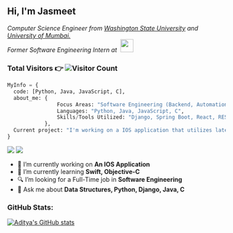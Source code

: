 
<!--
**Foster1466/Foster1466** is a ✨ _special_ ✨ repository because its `README.md` (this file) appears on your GitHub profile.

Here are some ideas to get you started:

- 🔭 I’m currently working on ...
- 🌱 I’m currently learning ...
- 👯 I’m looking to collaborate on ...
- 🤔 I’m looking for help with ...
- 💬 Ask me about ...
- 📫 How to reach me: ...
- 😄 Pronouns: ...
- ⚡ Fun fact: ...
-->

<h2> Hi, I'm Jasmeet </h2>


<p><em>Computer Science Engineer from <a href="https://www.wsu.edu/">Washington State University</a> and <a href="https://mu.ac.in/">University of Mumbai.</a></br>Former Software Engineering Intern at&nbsp <a href="https://www.intel.com"><img src="https://media.tenor.com/hhLcQVDXDVYAAAAi/djdnebevegsuzizikwnenene-oeejwgyszyzywbebeb.gif" width="30"> </a>
</em></p>


### <p>Total Visitors 👉 ![Visitor Count](https://profile-counter.glitch.me/{foster1466}/count.svg)</p>

```python
MyInfo = {
  code: [Python, Java, JavaScript, C],
  about_me: {
                Focus Areas: "Software Engineering (Backend, Automation)",
                Languages: "Python, Java, JavaScript, C",
                Skills/Tools Utilized: "Django, Spring Boot, React, REST APIs, Jira, AWS, Jenkins",
            },
  Current project: "I'm working on a IOS application that utilizes latest widget features from IOS 17"
}
```

<img src="https://img.shields.io/badge/jasmeetsingh4263@gmail.com-%23D14836.svg?&style=for-the-badge&logo=gmail&logoColor=white" href="jasmeetsingh4263@gmail.com">     <a href="https://www.linkedin.com/in/jasmeet-singh-jj/"><img src="https://img.shields.io/badge/Jasmeet Singh-%230077B5.svg?&style=for-the-badge&logo=linkedin&logoColor=white" ></a>



- 🔭 I’m currently working on <strong>An IOS Application</strong>
- 🌱 I’m currently learning <strong>Swift, Objective-C </strong>
- 🔍 I’m looking for a Full-Time job in <strong>Software Engineering</strong>
- 💬 Ask me about <strong>Data Structures, Python, Django, Java, C</strong>

### GitHub Stats:
[![Aditya's GitHub stats](https://github-readme-stats.vercel.app/api?username=foster1466)](https://github.com/foster1466/github-readme-stats)



